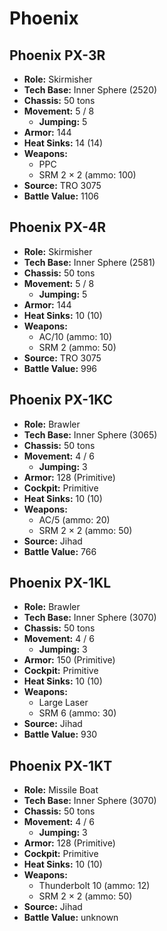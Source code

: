 # Phoenix
## Phoenix PX-3R
- **Role:** Skirmisher
- **Tech Base:** Inner Sphere (2520)
- **Chassis:** 50 tons
- **Movement:** 5 / 8
  - **Jumping:** 5
- **Armor:** 144
- **Heat Sinks:** 14 (14)
- **Weapons:**
  - PPC
  - SRM 2 × 2 (ammo: 100)
- **Source:** TRO 3075
- **Battle Value:** 1106

## Phoenix PX-4R
- **Role:** Skirmisher
- **Tech Base:** Inner Sphere (2581)
- **Chassis:** 50 tons
- **Movement:** 5 / 8
  - **Jumping:** 5
- **Armor:** 144
- **Heat Sinks:** 10 (10)
- **Weapons:**
  - AC/10 (ammo: 10)
  - SRM 2 (ammo: 50)
- **Source:** TRO 3075
- **Battle Value:** 996

## Phoenix PX-1KC
- **Role:** Brawler
- **Tech Base:** Inner Sphere (3065)
- **Chassis:** 50 tons
- **Movement:** 4 / 6
  - **Jumping:** 3
- **Armor:** 128 (Primitive)
- **Cockpit:** Primitive
- **Heat Sinks:** 10 (10)
- **Weapons:**
  - AC/5 (ammo: 20)
  - SRM 2 × 2 (ammo: 50)
- **Source:** Jihad
- **Battle Value:** 766

## Phoenix PX-1KL
- **Role:** Brawler
- **Tech Base:** Inner Sphere (3070)
- **Chassis:** 50 tons
- **Movement:** 4 / 6
  - **Jumping:** 3
- **Armor:** 150 (Primitive)
- **Cockpit:** Primitive
- **Heat Sinks:** 10 (10)
- **Weapons:**
  - Large Laser
  - SRM 6 (ammo: 30)
- **Source:** Jihad
- **Battle Value:** 930

## Phoenix PX-1KT
- **Role:** Missile Boat
- **Tech Base:** Inner Sphere (3070)
- **Chassis:** 50 tons
- **Movement:** 4 / 6
  - **Jumping:** 3
- **Armor:** 128 (Primitive)
- **Cockpit:** Primitive
- **Heat Sinks:** 10 (10)
- **Weapons:**
  - Thunderbolt 10 (ammo: 12)
  - SRM 2 × 2 (ammo: 50)
- **Source:** Jihad
- **Battle Value:** unknown

